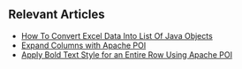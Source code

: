 ## Relevant Articles
- [How To Convert Excel Data Into List Of Java Objects](https://www.baeldung.com/java-convert-excel-data-into-list)
- [Expand Columns with Apache POI](https://www.baeldung.com/java-apache-poi-expand-columns)
- [Apply Bold Text Style for an Entire Row Using Apache POI](https://www.baeldung.com/appache-poi-apply-bold-text-style-entire-row)

